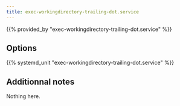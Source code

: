 ```yaml
---
title: exec-workingdirectory-trailing-dot.service
---
```


{{% provided_by "exec-workingdirectory-trailing-dot.service" %}}

## Options

{{% systemd_unit "exec-workingdirectory-trailing-dot.service" %}}

## Additionnal notes

Nothing here.
